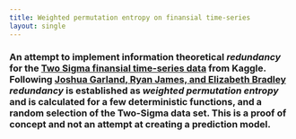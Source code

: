 ```yaml
---
title: Weighted permutation entropy on finansial time-series
layout: single
---
```


### An attempt to implement information theoretical _redundancy_ for the [Two Sigma finansial time-series data](https://www.kaggle.com/c/two-sigma-financial-modeling) from Kaggle. Following [Joshua Garland, Ryan James, and Elizabeth Bradley](http://journals.aps.org/pre/abstract/10.1103/PhysRevE.90.052910) _redundancy_ is established as _weighted permutation entropy_ and is calculated for a few deterministic functions, and a random selection of the Two-Sigma data set. This is a proof of concept and not an attempt at creating a prediction model.




